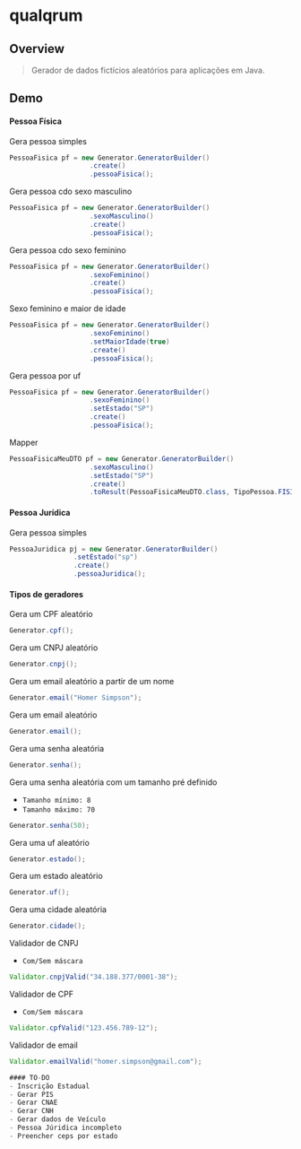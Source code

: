 # qualqrum

## Overview

>Gerador de dados fictícios aleatórios para aplicações em Java.

## Demo

#### Pessoa Física

Gera pessoa simples

```java
PessoaFisica pf = new Generator.GeneratorBuilder()
                    .create()
                    .pessoaFisica();
```

Gera pessoa cdo sexo masculino

```java
PessoaFisica pf = new Generator.GeneratorBuilder()
                    .sexoMasculino()
                    .create()
                    .pessoaFisica();
```

Gera pessoa cdo sexo feminino

```java
PessoaFisica pf = new Generator.GeneratorBuilder()
                    .sexoFeminino()
                    .create()
                    .pessoaFisica();
```
Sexo feminino e maior de idade

```java
PessoaFisica pf = new Generator.GeneratorBuilder()
                    .sexoFeminino()
                    .setMaiorIdade(true)
                    .create()
                    .pessoaFisica();
```

Gera pessoa por uf


```java
PessoaFisica pf = new Generator.GeneratorBuilder()
                    .sexoFeminino()
                    .setEstado("SP")
                    .create()
                    .pessoaFisica();
```

Mapper

```java
PessoaFisicaMeuDTO pf = new Generator.GeneratorBuilder()
                    .sexoMasculino()
                    .setEstado("SP")
                    .create()
                    .toResult(PessoaFisicaMeuDTO.class, TipoPessoa.FISICA);
```

#### Pessoa Jurídica

Gera pessoa simples

```java
PessoaJuridica pj = new Generator.GeneratorBuilder()
                .setEstado("sp")
                .create()
                .pessoaJuridica();
``` 

#### Tipos de geradores

Gera um CPF aleatório

```java
Generator.cpf();
```

Gera um CNPJ aleatório

```java
Generator.cnpj();
```

Gera um email aleatório a partir de um nome

```java
Generator.email("Homer Simpson");
```

Gera um email aleatório

```java
Generator.email();
```

Gera uma senha aleatória
```java
Generator.senha();
```

Gera uma senha aleatória com um tamanho pré definido
- `Tamanho mínimo: 8`
- `Tamanho máximo: 70`

```java
Generator.senha(50);
```

Gera uma uf aleatório
```java
Generator.estado();
```

Gera um estado aleatório

```java
Generator.uf();
```

Gera uma cidade aleatória

```java
Generator.cidade();
```

Validador de CNPJ
- `Com/Sem máscara`

```java
Validator.cnpjValid("34.188.377/0001-38");
```

Validador de CPF
- `Com/Sem máscara`

```java
Validator.cpfValid("123.456.789-12");
```

Validador de email

```java
Validator.emailValid("homer.simpson@gmail.com");

#### TO-DO
- Inscrição Estadual
- Gerar PIS
- Gerar CNAE
- Gerar CNH
- Gerar dados de Veículo
- Pessoa Júridica incompleto
- Preencher ceps por estado